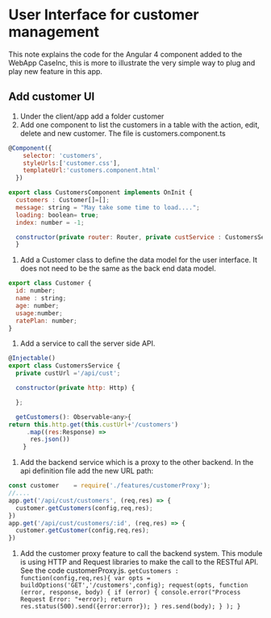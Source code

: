 # User Interface for customer management
This note explains the code for the Angular 4 component added to the WebApp CaseInc, this is more to illustrate the very simple way to plug and play new feature in this app.

## Add customer UI
1. Under the client/app add a folder customer
1. Add one component to list the customers in a table with the action, edit, delete and new customer. The file is customers.component.ts

  ```javascript
  @Component({
      selector: 'customers',
      styleUrls:['customer.css'],
      templateUrl:'customers.component.html'
    })

  export class CustomersComponent implements OnInit {
    customers : Customer[]=[];
    message: string = "May take some time to load....";
    loading: boolean= true;
    index: number = -1;

    constructor(private router: Router, private custService : CustomersService){
    }
  ```

1. Add a Customer class to define the data model for the user interface. It does not need to be the same as the back end data model.
  ```javascript
  export class Customer {
    id: number;
    name : string;
    age: number;
    usage:number;
    ratePlan: number;
  }

  ```
1. Add a service to call the server side API.
  ```javascript
  @Injectable()
  export class CustomersService {
    private custUrl ='/api/cust';

    constructor(private http: Http) {

    };

    getCustomers(): Observable<any>{
  return this.http.get(this.custUrl+'/customers')
       .map((res:Response) =>
        res.json())
      }

  ```

1. Add the backend service which is a proxy to the other backend. In the api definition file add the new URL path:
  ```javascript
  const customer    = require('./features/customerProxy');
  //....
  app.get('/api/cust/customers', (req,res) => {
    customer.getCustomers(config,req,res);
  })
  app.get('/api/cust/customers/:id', (req,res) => {
    customer.getCustomer(config,req,res);
  })
  ```

  1. Add the customer proxy feature to call the backend system. This module is using HTTP and Request libraries to make the call to the RESTful API. See the code customerProxy.js. 
    ```
    getCustomers : function(config,req,res){
      var opts = buildOptions('GET','/customers',config);
      request(opts,
          function (error, response, body) {
            if (error) {
              console.error("Process Request Error: "+error);
              return res.status(500).send({error:error});
            }
            res.send(body);
          }
         );
    }
    ```
